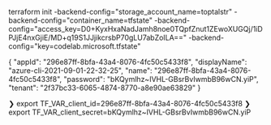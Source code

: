 terraform init -backend-config="storage_account_name=toptalstr" -backend-config="container_name=tfstate" -backend-config="access_key=D0+KyxHxaNadJamh8noe0TQpfZnut1ZEwoXUGQj/1iDPJjE4nxGjiE/MD+q19S1JJjikcrsbP70gLU7abZoILA==" -backend-config="key=codelab.microsoft.tfstate"


{
  "appId": "296e87ff-8bfa-43a4-8076-4fc50c5433f8",
  "displayName": "azure-cli-2021-09-01-22-32-25",
  "name": "296e87ff-8bfa-43a4-8076-4fc50c5433f8",
  "password": "bKQymlhz~IVHL-GBsrBvIwmbB96wCN.yiP",
  "tenant": "2f37bc33-6065-4874-8770-a8e90ae63829"
}


❯ export TF_VAR_client_id=296e87ff-8bfa-43a4-8076-4fc50c5433f8
❯ export TF_VAR_client_secret=bKQymlhz~IVHL-GBsrBvIwmbB96wCN.yiP